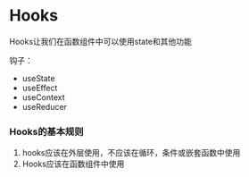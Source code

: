 # Hooks
Hooks让我们在函数组件中可以使用state和其他功能

钩子：
- useState
- useEffect
- useContext
- useReducer

### Hooks的基本规则
1. hooks应该在外层使用，不应该在循环，条件或嵌套函数中使用
2. Hooks应该在函数组件中使用

